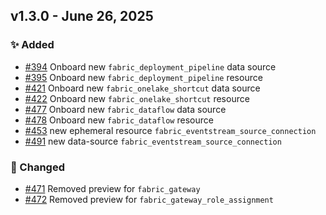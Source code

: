 ## v1.3.0 - June 26, 2025

### ✨ Added

* [#394](https://github.com/microsoft/terraform-provider-fabric/issues/394) Onboard new `fabric_deployment_pipeline` data source
* [#395](https://github.com/microsoft/terraform-provider-fabric/issues/395) Onboard new `fabric_deployment_pipeline` resource
* [#421](https://github.com/microsoft/terraform-provider-fabric/issues/421) Onboard new `fabric_onelake_shortcut` data source
* [#422](https://github.com/microsoft/terraform-provider-fabric/issues/422) Onboard new `fabric_onelake_shortcut` resource
* [#477](https://github.com/microsoft/terraform-provider-fabric/issues/477) Onboard new `fabric_dataflow` data source
* [#478](https://github.com/microsoft/terraform-provider-fabric/issues/478) Onboard new `fabric_dataflow` resource
* [#453](https://github.com/microsoft/terraform-provider-fabric/issues/453) new ephemeral resource `fabric_eventstream_source_connection`
* [#491](https://github.com/microsoft/terraform-provider-fabric/issues/491) new data-source `fabric_eventstream_source_connection`

### 💫 Changed

* [#471](https://github.com/microsoft/terraform-provider-fabric/issues/471) Removed preview for `fabric_gateway`
* [#472](https://github.com/microsoft/terraform-provider-fabric/issues/472) Removed preview for `fabric_gateway_role_assignment`
